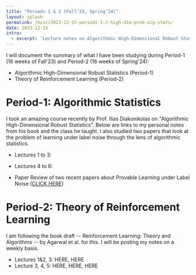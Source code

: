 ```yaml
---
title: "Periods 1 & 2 (Fall'23, Spring'24)"
layout: splash
permalink: /misc/2023-12-15-periods-1-2-high-dim-prob-alg-stats/
date: 2023-12-15
intro: 
  - excerpt: 'Lecture notes on Algorithmic High-Dimensional Robust Statistics and Theory of Reinforcement Learning'
---
```


I will document the summary of what I have been studying during Period-1 (16 weeks of Fall'23) and Period-2 (16 weeks of Spring'24):
- Algorithmic High-Dimensional Robust Statistics (Period-1)
- Theory of Reinforcement Learning (Period-2)

# Period-1: Algorithmic Statistics
I took an amazing course recently by Prof. Ilias Diakonikolas on "Algorithmic High-Dimensional Robust Statistics". Below are links to my personal notes from his book and the class he taught. I also studied two papers that look at the problem of learning under label noise through the lens of algorithmic statistics.

- Lectures 1 to 3:
- Lectures 4 to 6:

- Paper Review of two recent papers about Provable Learning under Label Noise ([CLICK HERE](files/CS_880_Final_Project_Lit_Rev_DeepPatel.pdf))

# Period-2: Theory of Reinforcement Learning

I am following the book draft -- Reinforcement Learning: Theory and Algorithms -- by Agarwal et al. for this. I will be posting my notes on a weekly basis.

- Lectures 1&2, 3: HERE, HERE
- Lecture 3, 4, 5: HERE, HERE, HERE


<!--

---
title: "Montreal, Canada during NeurIPS 2018"
layout: splash
permalink: /misc/2018-12-Montreal-Neurips/
date: 2018-12-08
header:
  overlay_color: "#000"
  overlay_filter: "0.5"
  overlay_image: Montreal-2018/image_2.jpg
  caption: "Montreal city from Mt. Royal"
excerpt: "Visited Montreal, Canada with Microsoft Research Labmates to attend and present at [NeurIPS 2018](https://neurips.cc/Conferences/2018)"
intro: 
  - excerpt: 'Received a travel grant from Microsoft to present and attend at [NeurIPS 2018](https://neurips.cc/Conferences/2018). This was my very first experience at an academic conference. Scroll and have a look at some pictures from Montreal, Canada!'
gallery:
  - image_path: Montreal-2018/image_3.jpg
    url: Montreal-2018/image_3.jpg
    title: "Near Palais des Congres de Montreal. Pic credits - Don K. Dennis"
  - image_path: Montreal-2018/image_1.jpg
    url: Montreal-2018/image_1.jpg
    title: "With labmates at Mt. Royal."
  - image_path: Montreal-2018/image_5.jpg
    url: Montreal-2018/image_5.jpg
    title: "The St. Joseph Oratory, Montreal"
feature_row:
  - image_path: Montreal-2018/image_4.jpg
    title: "At the poster presentation session, NeurIPS 2018."
    excerpt: "Picture credit - [Don K. Dennis](https://dkdennis.xyz)"
---

{% include feature_row id="intro" type="center" %}

{% include gallery id="gallery" caption="Some selected pictures along the trip." %}

{% include feature_row id="feature_row" type="center" %}


---
title: "Melbourne, Australia during WSDM 2019"
layout: splash
permalink: /misc/2019-12-Melbourne-WSDM/
date: 2019-02-16
header:
  overlay_color: "#000"
  overlay_filter: "0.5"
  overlay_image: Melbourne-2019/image_1.jpg
  caption: "Melbourne city center"
excerpt: "Visited Melbourne, Australia to attend and present at [WSDM 2019](http://www.wsdm-conference.org/2019/)"
intro: 
  - excerpt: 'Received a travel grant from Microsoft to present and attend at [WSDM 2019](http://www.wsdm-conference.org/2019/). First experienec at a Data Minining conference. Scroll and have a look at some pictures from Melbourne, Australia!'
gallery:
  - image_path: Melbourne-2019/image_2.jpg
    url: Melbourne-2019/image_2.jpg
    title: "Yarra river, near the Conference Center."
  - image_path: Melbourne-2019/image_4.jpg
    url: Melbourne-2019/image_4.jpg
    title: "At St. Kilda Melbourne beach with Himanshu Jain and Gaurush Hiranandani."
  - image_path: Melbourne-2019/image_3.jpg
    url: Melbourne-2019/image_3.jpg
    title: "Melbourne city from 89th floor Eureka Tower."
feature_row:
  - image_path: Melbourne-2019/image_5.jpg
    title: "At the poster presentation session, WSDM 2019."
    excerpt: "Picture credit - [Gaurush Hiranandani](https://gaurush.com/)"
---

{% include feature_row id="intro" type="center" %}

{% include gallery id="gallery" caption="Some selected pictures along the trip." %}

{% include feature_row id="feature_row" type="center" %}

---
title: "Vancouver, Canada during NeurIPS 2019"
layout: splash
permalink: /misc/2019-12-Vancouver-Neurips/
date: 2019-12-08
header:
  overlay_color: "#000"
  overlay_filter: "0.5"
  overlay_image: Vancouver-2019/image_2.jpg
  caption: "Vancouver city from Stanley Park"
excerpt: "Visited Vancouver, Canada to attend [NeurIPS 2019](https://neurips.cc/Conferences/2019) and present at [SEDL 2019](https://sites.google.com/view/sedl-neurips-2019/)"
intro: 
  - excerpt: 'Received a travel grant to attend [NeurIPS 2019](https://neurips.cc/Conferences/2019). Scroll and have a look at some pictures from Vancouver, Canada!'
gallery:
  - image_path: Vancouver-2019/image_1.jpg
    url: Vancouver-2019/image_1.jpg
    title: "Near Stanley Park, Vancouver."
  - image_path: Vancouver-2019/image_3.jpg
    url: Vancouver-2019/image_3.jpg
    title: "Near Canada Place around the Convention center."
feature_row:
  - image_path: Vancouver-2019/image_4.jpg
    title: "At the poster presentation session, SEDL 2019, NeurIPS 2019."
    excerpt: "Picture credit - [Aditya Kusupati](https://adityakusupati.github.io/)"
---

{% include feature_row id="intro" type="center" %}

{% include gallery id="gallery" caption="Some selected pictures along the trip." %}

{% include feature_row id="feature_row" type="center" %}


Upon being asked about what 'art' is, an artist replied - "Most people feel that painting a picture is an art form, and singing a song is an art. The most beautiful thing about art, I think, is that it is a medium through which two unrelated beings can convey empathy, thoughts, and emotions. This exchange of emotions can occur by looking at a painting, watching a play or a movie, listening to an instrument, reading a poem, or simply listening to someone." Well, I feel that mathematics seemingly qualifies this characterization. A very similar statement recently made by Prof. June Huh, the winner of the Fields medal in 2022, one of the highest honors awarded for outstanding mathematical achievements - "... I dreamed of becoming a poet, to express the inexpressible. I eventually learned that mathematics is a way of doing that."
 
It is expected for a reader to wonder, what does art have to do with Mathematics? We even have Bachelor and Master degree courses in Arts with concentration in Mathematics if this further raises any curiosity. How are finding solutions of a differential equation, finding the probability of a dart hitting the bull's eye, or finding the rational solutions of a polynomial equation, art forms? Are we seeking some form of simplistic beautiful structure in their solutions? Or are we admiring the elegance of how one can approach their solutions? Or is there a symphony across all these different questions? It is also said that Mathematics is the queen of all sciences, and that Mathematics is the language of science. Is Mathematics now a form of science? Many readers might agree to this more easily in their hindsight that they would agree on the prior claim that Mathematics is an art. Many might have heard of Galileo's famous quote - "The book of nature is written in the language of mathematics."

यथा शिखा मयूराणां, नागानां मणयो यथा ।
तद् वेदांगशास्त्राणां, गणितं मूर्ध्नि वर्तते ॥

As a young middle school student, I was poor in subjects like literature and history. I never liked the idea of learning things that were subjective, had a multitude of perspectives of reason, and had very little to do with reality as I used to see it. On the contrary, my fondness for physical sciences and mathematics was driven by their objective nature and how there seemed to be clearer boundaries between the correct and the incorrect. I used to enjoy how concepts in mathematics were immediately used in physical science that helped understand the truths of the nature of the physical universe. Quantification of physical phenomena and laws seemed to provide the power of predictability with precision. Of course, we ignored air friction in most of the physics problems, but you get the core principles right, that were always right and will be right. The Newtonian lens of thought created a fine mark on my scientific thinking ability later during my high school. With eventually diving deeper into modern concepts in modern theoretical physics, I was eager to pursue a career in the same. My elder cousin recommended that I first study and work on my mathematical abilities, and later specialize in any scientific subject of choice. I feel fortunate to have taken this route which provided me enough opportunities and instances where I enjoyed glimpses of mathematical beauty under a formal rigor-full setup. The journey since then has been overly exciting and the pleasure of seeking artistic elegance in various scientific disciplines has kept me grounded and going. Now when I look back, I realize that subjective reasoning holds a fundamental role in grooming scientific ideas and thoughts and can be shaped using mathematical ideas.
 
A pure mathematician seeks to study the subject for its own sake, independent of any practical applicability. The tree of knowledge is allowed to grow, through reason, in any direction, through any branch, driven by curiosity. Does this mean that the ultimate tree of knowledge is therefore fractal? The hunt in hindsight includes discovering dots and connecting as many of them as possible, ultimately revealing beautiful truths which hold permanent value. These dots usually stem out of the hope of discovering various facets of mathematical beauty in the form of completeness, soundness and broader coherence. Breakthroughs in mathematics usually are not over complex and convoluted problems. They are often when mathematicians discover fundamental bridges that are able to connect two seemingly different ideas, thereby promoting the sense of unification. Being able to see connections between different ideas is genuinely pleasing to a mathematician. For example, certain areas in mathematics like analysis and algebra used to be considered distinct areas, but algebraic analysis is now an essential part of modern mathematics. Joseph Fourier, a mathematician and physicist during the early industrial revolution, remarks - "Mathematics compares the most diverse phenomena and discovers the secret analogies that unite them". G. H. Hardy, an English mathematician, and a fellow of the Royal Society, provides a clearer description of the same - "We may say, roughly, that a mathematical idea is 'significant' if it can be connected, in a natural and illuminating way, with a large complex of other mathematical ideas". Richard Feynman, a particle physicist and Nobel prize winner says in one of his lectures - "You have to have some understanding of the connection of the words with the real world, and this is a problem which is not a problem of mathematics at all. Mathematicians also like to make their reasoning as general as possible.". This nature of mathematics is probably the most startling property I can ask from any subject as a guide to the idea of perfection.
 
Let me give an example of what I mean. At first sight, the subject of geometry and algebra, as we study in secondary school, appears to be unrelated areas in mathematics. Greek philosophers and mathematicians used geometry to decode the celestial unknowns. We soon realize in high school that geometrical objects can have algebraic characterizations in the form of equations of curves. We can now easily convert most algebraic equations to geometrical objects, concepts and ideas, and most of geometry to algebraic relations with the help of coordinate systems. But coordinate systems can allow more than the three spatial coordinates, and therefore if we use different coordinates for different variables associated with various properties and quantities, we might simultaneously express all the variables all together. It then becomes natural to ask how one quantity affects the other quantity, or more precisely, how does a change in one attribute change the others. We soon realize that Newtonian calculus gives us sufficient language to frame such questions and reason about them using the principles of mathematical analysis. Geometry, algebra and calculus, which initially seem to be different areas of mathematics, now can coherently encode classical physics. Extending this chain, if we allow complex number analysis, probability theory, differential geometry, functional analysis, and higher abstractions of algebra and geometry, we can formalize most laws of modern physics. In the words of Nikola Tesla, "What one man calls God, another calls laws of physics".
 
The scientific revolution has propelled substantial progress in pure mathematics where many mathematical concepts and connections were discovered out of necessity. The Industrial revolution served as a test bed for this formalism that led to developments in several areas in applied mathematics creating newer questions and ventures in the broader field. We have had various instances in the scientific history where new mathematical reasonings have led to several scientific advancements, and this has now been a go to recipe of reason in most modern natural sciences. We have discovered more mathematics in the last century than all mathematics combined before it.
 
But what really is mathematics? I like the way Paul Halmos, a Hungarian-American mathematician describes it - "For the professional pure mathematician, mathematics is the logical dovetailing of a carefully selected sparse set of assumptions with their surprising conclusions via a conceptually elegant proof. Simplicity, intricacy, and above all, logical analysis are the hallmark of mathematics. The mathematician is interested in extreme cases - in this respect he is like the industrial experimenter who breaks lightbulbs, tears shirts, and bounces cars on ruts. How widely does a reasoning apply, he wants to know, and what happens when it doesn't? What happens when you weaken one of the assumptions, or under what conditions can you strengthen one of the conclusions? It is the perpetual asking of such questions that makes for broader understanding, better technique, and greater elasticity for future problems". Adding to what rigorous mathematical reasoning looks like, he writes - "Mathematics - this may surprise you or shock you some - is deductive in its creation. The mathematician at work makes vague guesses, visualizes broad generalizations, and jumps to unwarranted conclusions. He arranges and rearranges his ideas, and he becomes convinced of their truth long before he can write down a logical proof". The ability to use rigorous proof-based logic to identify different cases of a problem, understanding what it takes for a statement to be true, logical equivalences versus false analogies, is a muscle I believe is worthwhile to develop. Unsystematic thinking and verbosity without substance have no place in mathematics. The ability of critical thinking can go a long way in maintaining intelligent and healthy human societies.

The way elementary mathematics is taught to a school student, is mostly through the need for description of the actual world around us. It is hard otherwise, for the young explorer to encapculate or abstract out ideas and concepts that are not realizable to the senses, or not immediately seen in what, as what one may call, exists. Real world is a great source to find the mathematical ideas like numbers, angles and square roots in play. This connection makes the subject both useful and often fun. The way mathematics is then taught till undergraduate college, is by starting to introduct abstractions of the same concepts seen in the real world. The abstractions drastically simpify the complexities, and the student gets to understand that there is a formal langauge in which the same ideas can be studied with a little more rigor. Arguments of explanation still work on intuition, informal fuzzy notations, and what many call, hand-waving. The goal in the hindsight is to approach some answer, through a series of logical deductions. The student realizes the need for a formal setup, which can be used to lay down abstractions so that they can then play with raw ideas in a systematic manner. Some more years of training, and the student gets good at formal proof-based reasoning. They learn how ideas are communicated across people, across time, through standards of research. Finer details are studied with precision to realize that relying on intuition can often be misleading. This rigorful training, and the emphasis on the theoretical end of a question, makes the logical practitioneer, more comfortable with abstract mathematical objects they deal with. As the student approaches advanced mathematics, things take a turn. Ideas no more rely on their existence in the real world. They are no more motivated by problems of the people. The purity of thought allows birth of advanced concepts which often are motivated by formal beauty, aesthetic sense, consistency and intrinsic interest. Here, one is free to make their own rules, and play with them to hunt down for possible conclusions, just for fun. The freedom allows them to jump across the broader areas in mathematics in the search of structures that share common resemblance. It is not very far from here that they tend to beleive that there is a bigger and a unified picture that lies behind all mathematical ideas, that connects everything they know about mathematics.

Mathematics has been more than just a subject of study to me. It has allowed me to stay grounded and enjoy spiritual peace by thriving for raw knowledge. To Paul Erdős, one of the most prolific mathematicians of the last century, mathematics is the key to the transcendental truth underlying all of reality. Solving a problem is a triumph over the unknown. Content is never a state of being. Dig deep enough into anything it seems and you find mathematics. This observation has led philosophers into a conclusion that everything including ourselves, is a part of a mathematical structure. We live in a world full of colors, emotions, sensations, and experiences, which we can't for now turn into numbers or equations. It is true that all matter is made up of fundamental particles such as electrons and quarks, the properties of which appear to be purely mathematical. As soon as we try to chase down an individual particle like an electron, it seems to lose its substance and wash out into a wave of probabilities. What we take to be physical, hard edged and tangible, melts into something abstract and without substance. Spacetime too upon close examination, reduces to a mere mathematical structure. In the words of string theorist and mathematician Brian Greene, "Physicists have come to realize that mathematics, when used with sufficient care, is a proven pathway to truth". The Higgs Boson popped out of the mathematics done 48 years before it was finally detected by an experiment at the large hadron collider. Already it is clear that the mathematics used in science is far more than just a handy notational system. It's a highly effective way of modeling the universe. The question is whether it runs deeper than that. Max Tegmark, a Swedish-American physicist at MIT has a bold stance to this question, in which he denies the existence of anything other than mathematics objects. Somewhat disturbingly this would even include ourselves, and contents of our minds and awareness. Though we are yet to fully understand the ultimate role that mathematics plays in the reality around up and within us. Matter and energy dance to the tune of mathematics. The mind perceives the existence of matter and explains its behavior through mathematics. Somehow it seems that mind, matter and mathematics rely on the presence of each other as elements in a self-sustaining and self-actualizing cosmic triangle. In an interview with Paul Halmos from 1999, he remarks - "How do I think about mathematical objects? Do they have an existence independent of you and me? And I know the answer, I know the answer, for absolutely sure, yes, they do. You didn't invent them; I didn't invent them. You and I have nothing to do with mathematical questions, with mathematical concepts, with mathematical statements. If I were a religious man, I'd say God invented them. He gives us the questions, and if he is good and we are good, he gives us the answers."



-->
